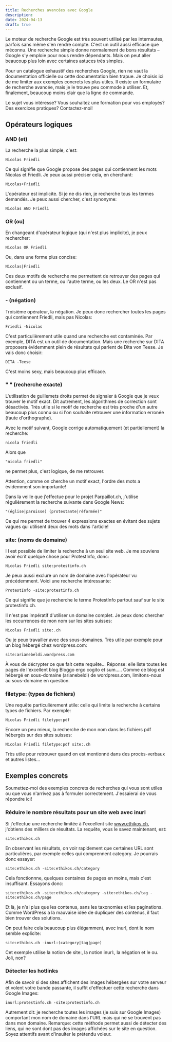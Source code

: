 ```yaml
---
title: Recherches avancées avec Google
description: 
date: 2024-04-13
draft: true
---
```


Le moteur de recherche Google est très souvent utilisé par les internautes, parfois sans même s'en rendre compte. C'est un outil aussi efficace que méconnu. Une recherche simple donne normalement de bons résultats – Google s'y emploie pour nous rendre dépendants. Mais on peut aller beaucoup plus loin avec certaines astuces très simples.

Pour un catalogue exhaustif des recherches Google, rien ne vaut la documentation officielle ou cette documentation bien trapue. Je choisis ici de me limiter aux exemples concrets les plus utiles. Il existe un formulaire de recherche avancée, mais je le trouve peu commode à utiliser. Et, finalement, beaucoup moins clair que la ligne de commande. 

Le sujet vous intéresse? Vous souhaitez une formation pour vos employés? Des exercices pratiques?
Contactez-moi!

## Opérateurs logiques

### AND (et)

La recherche la plus simple, c'est:

    Nicolas Friedli

Ce qui signifie que Google propose des pages qui contiennent les mots Nicolas et Friedli. Je peux
aussi préciser cela, en cherchant:

    Nicolas+Friedli

L'opérateur est implicite. Si je ne dis rien, je recherche tous les termes demandés. Je peux aussi
chercher, c'est synonyme:

    Nicolas AND Friedli

### OR (ou)

En changeant d'opérateur logique (qui n'est plus implicite), je peux rechercher:

    Nicolas OR Friedli

Ou, dans une forme plus concise:

    Nicolas|Friedli
Ces deux motifs de recherche me permettent de retrouver des pages qui contiennent ou un terme, ou
l'autre terme, ou les deux. Le OR n'est pas exclusif.
### - (négation)

Troisième opérateur, la négation. Je peux donc rechercher toutes les pages qui contiennent Friedli,
mais pas Nicolas:

    Friedli -Nicolas

C'est particulièrement utile quand une recherche est contaminée. Par exemple, DITA est un outil de
documentation. Mais une recherche sur DITA proposera évidemment plein de résultats qui parlent de
Dita von Teese. Je vais donc choisir:

    DITA -Teese

C'est moins sexy, mais beaucoup plus efficace.

### " " (recherche exacte)

L'utilisation de guillemets droits permet de signaler à Google que je veux trouver le motif exact. Dit autrement, les algorithmes de correction sont désactivés. Très utile si le motif de recherche est très proche d'un autre beaucoup plus connu ou si l'on souhaite retrouver une information erronée (faute d'orthographe).

Avec le motif suivant, Google corrige automatiquement (et partiellement) la recherche:

    nicola friedli

Alors que

    "nicola friedli"

ne permet plus, c'est logique, de me retrouver.

Attention, comme on cherche un motif exact, l'ordre des mots a évidemment son importante!

Dans la veille que j'effectue pour le projet Parpaillot.ch, j'utilise régulièrement la recherche suivante dans Google News:

    "(église|paroisse) (protestante|réformée)"

Ce qui me permet de trouver 4 expressions exactes en évitant des sujets vagues qui utilisent deux des mots dans l'article!

### site: (noms de domaine)
I
l est possible de limiter la recherche à un seul site web. Je me souviens avoir écrit quelque chose pour
ProtestInfo, donc:

    Nicolas Friedli site:protestinfo.ch

Je peux aussi exclure un nom de domaine avec l'opérateur vu précédemment. Voici une recherche intéressante:

    ProtestInfo -site:protestinfo.ch

Ce qui signifie que je recherche le terme ProtestInfo partout sauf sur le site protestinfo.ch.

Il n'est pas impératif d'utiliser un domaine complet. Je peux donc chercher les occurrences de mon
nom sur les sites suisses:

    Nicolas Friedli site:.ch

Ou je peux travailler avec des sous-domaines. Très utile par exemple pour un blog hébergé chez
wordpress.com:

    site:arianebeldi.wordpress.com

À vous de décrypter ce que fait cette requête… Réponse: elle liste toutes les pages de l'excellent blog
Bloggo ergo cogito et sum..... Comme ce blog est hébergé en sous-domaine (arianebeldi) de
wordpress.com, limitons-nous au sous-domaine en question.

### filetype: (types de fichiers)

Une requête particulièrement utile: celle qui limite la recherche à certains types de fichiers. Par
exemple:

    Nicolas Friedli filetype:pdf

Encore un peu mieux, la recherche de mon nom dans les fichiers pdf hébergés sur des sites suisses:

    Nicolas Friedli filetype:pdf site:.ch

Très utile pour retrouver quand on est mentionné dans des procès-verbaux et autres listes…

## Exemples concrets

Soumettez-moi des exemples concrets de recherches qui vous sont utiles ou que vous n'arrivez pas à
formuler correctement. J'essaierai de vous répondre ici!

### Réduire le nombre résultats pour un site web avec inurl

Si j'effectue une recherche limitée à l'excellent site www.ethikos.ch, j'obtiens des milliers de résultats.
La requête, vous le savez maintenant, est:

    site:ethikos.ch

En observant les résultats, on voir rapidement que certaines URL sont particulières, par exemple
celles qui comprennent category. Je pourrais donc essayer:

    site:ethikos.ch -site:ethikos.ch/category

Cela fonctionnne, quelques centaines de pages en moins, mais c'est insuffisant. Essayons donc:

    site:ethikos.ch -site:ethikos.ch/category -site:ethikos.ch/tag -site:ethikos.ch/page

Et là, je n'ai plus que les contenus, sans les taxonomies et les paginations. Comme WordPress a la
mauvaise idée de dupliquer des contenus, il faut bien trouver des solutions.

On peut faire cela beaucoup plus élégamment, avec inurl, dont le nom semble explicite:

    site:ethikos.ch -inurl:(category|tag|page)

Cet exemple utilise la notion de site:, la notion inurl:, la négation et le ou. Joli, non?

### Détecter les hotlinks

Afin de savoir si des sites affichent des images hébergées sur votre serveur et volent votre bande
passante, il suffit d'effectuer cette recherche dans Google Images:

    inurl:protestinfo.ch -site:protestinfo.ch

Autrement dit: je recherche toutes les images (je suis sur Google Images) comportant mon nom de
domaine dans l'URL mais qui ne se trouvent pas dans mon domaine.
Remarque: cette méthode permet aussi de détecter des liens, qui ne sont dont pas des images
affichées sur le site en question. Soyez attentifs avant d'insulter le prétendu voleur.